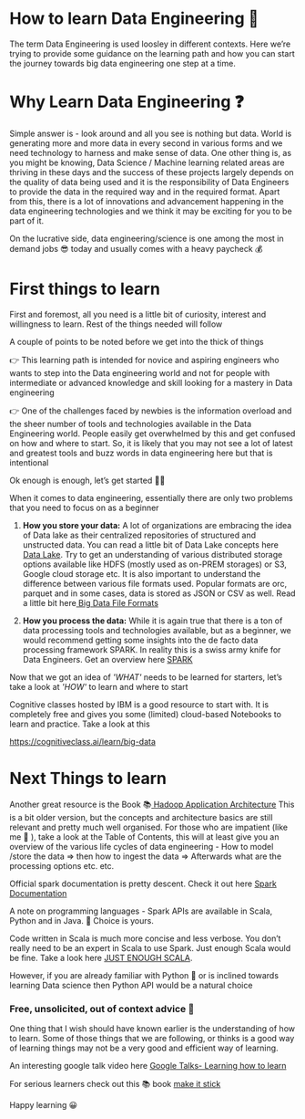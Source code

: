 # How to learn Data Engineering 🤔
The term Data Engineering is used loosley in different contexts. Here we’re trying to provide some guidance on the learning path and how you can start the journey towards big data engineering one step at a time.

# Why Learn Data Engineering ❓
Simple answer is - look around and all you see is nothing but data. World is generating more and more data in every second in various forms and we need technology to harness and make sense of data. 
One other thing is, as you might be knowing, Data Science / Machine learning related areas are thriving in these days and the success of these projects largely depends on the quality of data being used and it is the responsibility of Data Engineers to provide the data in the required way and in the required format. Apart from this, there is a lot of innovations and advancement happening in the data engineering technologies and we think it may be exciting for you to be part of it.

On the lucrative side, data engineering/science is one among the most in demand jobs 😎   today and usually comes with a heavy paycheck 💰

# First things to learn 

First and foremost, all you need is a little bit of curiosity, interest and willingness to learn. Rest of the things needed will follow

A couple of points to be noted before we get into the thick of things 

👉 This learning path is intended for novice and aspiring engineers who wants to step into the Data engineering world and not for people with intermediate or advanced knowledge and skill looking for a mastery in Data engineering

👉 One of the challenges faced by newbies is the information overload and the sheer number of tools and technologies available in the Data Engineering world. People easily get overwhelmed by this and get confused on how and where to start. So, it is likely that you may not see a lot of latest and greatest tools and buzz words in data engineering here but that is intentional

Ok enough is enough, let’s get started  🧗🏼

When it comes to data engineering, essentially there are only two problems that you need to focus on as a beginner

1. **How you store your data:** A lot of organizations are embracing the idea of Data lake as their centralized repositories of structured and unstructed data. You can read a little bit of Data Lake concepts here [Data Lake](https://www.stitchdata.com/resources/what-is-data-lake/).
Try to get an understanding of various distributed storage options available like HDFS (mostly used as on-PREM storages) or S3, Google cloud storage etc. It is also important to understand the difference between various file formats used. Popular formats are orc, parquet and in some cases, data is stored as JSON or CSV as well. Read a little bit here[ Big Data File Formats](https://luminousmen.com/post/big-data-file-formats)

2. **How you process the data:** While it is again true that there is a ton of data processing tools and technologies available, but as a beginner, we would recommend getting some insights into the de facto data processing framework SPARK. In reality this is a swiss army knife for Data Engineers. Get an overview here [ SPARK](https://spark.apache.org/)

Now that we got an idea of *'WHAT'* needs to be learned for starters, let’s take a look at *'HOW'* to learn and where to start  

Cognitive classes hosted by IBM is a good resource to start with. It is completely free and gives you some (limited) cloud-based Notebooks to learn and practice. Take a look at this 

https://cognitiveclass.ai/learn/big-data

# Next Things to learn

Another great resource is the Book  📚[ Hadoop Application Architecture](https://github.com/samadhankadam/Hadoop-Ebook/blob/master/Hadoop%20Application%20Architectures.pdf)
This is a bit older version, but the concepts and architecture basics are still relevant and pretty much well organised. 
For those who are impatient (like me 🤭 ), take a look at the  Table of Contents, this will at least give you an overview of the various life cycles of data engineering - How to model /store the data => then how to ingest the data  => Afterwards what are the processing options etc. etc. 

Official spark documentation is pretty descent. Check it out here [Spark Documentation](https://spark.apache.org/docs/latest/)

A note on programming languages - Spark APIs are available in Scala, Python and in Java. 🔘 Choice is yours. 

Code written in Scala is much more concise and less verbose. You don’t really need to be an expert in Scala to use Spark. Just enough Scala would be fine. Take a look here [ JUST ENOUGH SCALA](https://cognitiveclass.ai/courses/introduction-to-scala).

However, if you are already familiar with Python 🐍 or is inclined towards learning Data science then Python API would be a natural choice
 

### Free, unsolicited, out of context advice 🧐

One thing that I wish should have known earlier is the understanding of how to learn. Some of those things that we are following, or thinks is a good way of learning things may not be a very good and efficient way of learning. 

An interesting google talk video here [Google Talks- Learning how to learn](https://www.youtube.com/watch?v=vd2dtkMINIw)

For serious learners check out this 📚 book [make it stick](https://www.goodreads.com/book/show/18770267-make-it-stick)

Happy learning 😀
